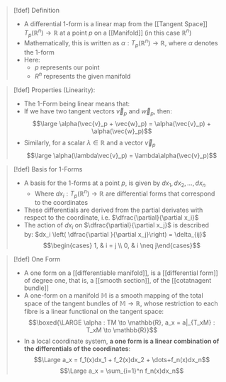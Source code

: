 >[!def] Definition
>- A differential 1-form is a linear map from the [[Tangent Space]] $T_p(\mathbb{R}^n) \to \mathbb{R}$ at a point $p$ on a [[Manifold]] (in this case $\mathbb{R}^n$)
>- Mathematically, this is written as $\alpha : T_p(\mathbb{R}^n) \to \mathbb{R}$, where $\alpha$ denotes the 1-form
>- Here: 
>	- $p$ represents our point
>	- $R^n$ represents the given manifold


>[!def] Properties (Linearity):
>- The 1-Form being linear means that:
>- If we have two tangent vectors $\vec{v}_p$ and $\vec{w}_p$, then:
>$$\large \alpha(\vec{v}_p + \vec{w}_p) = \alpha(\vec{v}_p) +  \alpha(\vec{w}_p)$$
> - Similarly, for a scalar $\lambda \in \mathbb{R}$ and a vector $\vec{v}_p$
> $$\large \alpha(\lambda\vec{v}_p) = \lambda\alpha(\vec{v}_p)$$



>[!def] Basis for 1-Forms
> - A basis for the 1-forms at a point $p$, is given by $dx_1, dx_2, \dots, dx_n$
> 	- Where $dx_i : T_p(\mathbb{R}^n) \to \mathbb{R}$ are differential forms that correspond to the coordinates
> - These differentials are derived from the partial derivates with respect to the coordinate, i.e. $\dfrac{\partial}{\partial x_i}$
> - The action of $dx_i$ on $\dfrac{\partial}{\partial x_j}$ is described by:
> $dx_i \left( \dfrac{\partial }{\partial  x_j}\right) = \delta_{ij}$
>$$\begin{cases} 1, & i = j \\ 0, & i \neq j\end{cases}$$



>[!def] One Form
>- A one form on a [[differentiable manifold]], is a [[differential form]] of degree one, that is, a [[smooth section]], of the [[cotatnagent bundle]]
>- A one-form on a manifold $\mathbb{M}$ is a smooth mapping of the total space of the tangent bundles of $\mathbb{M} \to \mathbb{R}$, whose restriction to each fibre is a linear functional on the tangent space:
>$$\boxed{\LARGE \alpha : TM \to \mathbb{R}, a_x = a|_{T_xM} : T_xM \to \mathbb{R}}$$
>- In a local coordinate system, **a one form is a linear combination of the differentials of the coordinates**:
> $$\Large a_x = f_1(x)dx_1 + f_2(x)dx_2 + \dots+f_n(x)dx_n$$
>  $$\Large a_x = \sum_{i=1}^n f_n(x)dx_n$$